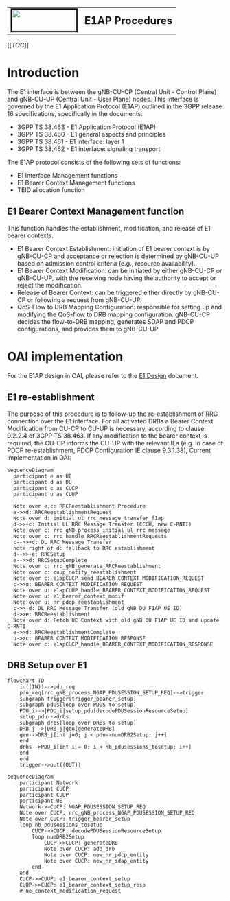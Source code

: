 <table style="border-collapse: collapse; border: none;">
  <tr style="border-collapse: collapse; border: none;">
    <td style="border-collapse: collapse; border: none;">
      <a href="http://www.openairinterface.org/">
         <img src="./images/oai_final_logo.png" alt="" border=3 height=50 width=150>
         </img>
      </a>
    </td>
    <td style="border-collapse: collapse; border: none; vertical-align: center;">
      <b><font size = "5">E1AP Procedures</font></b>
    </td>
  </tr>
</table>

[[_TOC_]]

# Introduction
The E1 interface is between the gNB-CU-CP (Central Unit - Control Plane) and gNB-CU-UP (Central Unit - User Plane) nodes. This interface is governed by the E1 Application Protocol (E1AP) outlined in the 3GPP release 16 specifications, specifically in the documents:
* 3GPP TS 38.463 - E1 Application Protocol (E1AP)
* 3GPP TS 38.460 - E1 general aspects and principles
* 3GPP TS 38.461 - E1 interface: layer 1 
* 3GPP TS 38.462 - E1 interface: signaling transport

The E1AP protocol consists of the following sets of functions:
* E1 Interface Management functions
* E1 Bearer Context Management functions
* TEID allocation function

## E1 Bearer Context Management function
This function handles the establishment, modification, and release of E1 bearer contexts.
* E1 Bearer Context Establishment: initiation of E1 bearer context is by gNB-CU-CP and acceptance or rejection is determined by gNB-CU-UP based on admission control criteria (e.g., resource availability).
* E1 Bearer Context Modification: can be initiated by either gNB-CU-CP or gNB-CU-UP, with the receiving node having the authority to accept or reject the modification.
* Release of Bearer Context: can be triggered either directly by gNB-CU-CP or following a request from gNB-CU-UP.
* QoS-Flow to DRB Mapping Configuration: responsible for setting up and modifying the QoS-flow to DRB mapping configuration. gNB-CU-CP decides the flow-to-DRB mapping, generates SDAP and PDCP configurations, and provides them to gNB-CU-UP.

# OAI implementation

For the E1AP design in OAI, please refer to the [E1 Design](./E1-design.md) document.

## E1 re-establishment

The purpose of this procedure is to follow-up the re-establishment of RRC connection over the E1 interface. For all activated DRBs a Bearer Context Modification from CU-CP to CU-UP is necessary, according to clause 9.2.2.4 of 3GPP TS 38.463. If any modification to the bearer context is required, the CU-CP informs the CU-UP with the relevant IEs (e.g. in case of PDCP re-establishment, PDCP Configuration IE clause 9.3.1.38), Current implementation in OAI:

```mermaid
sequenceDiagram
  participant e as UE
  participant d as DU
  participant c as CUCP
  participant u as CUUP

  Note over e,c: RRCReestablishment Procedure
  e->>d: RRCReestablishmentRequest
  Note over d: initial_ul_rrc_message_transfer_f1ap
  d->>+c: Initial UL RRC Message Transfer (CCCH, new C-RNTI)
  Note over c: rrc_gNB_process_initial_ul_rrc_message
  Note over c: rrc_handle_RRCReestablishmentRequests
  c-->>+d: DL RRC Message Transfer
  note right of d: fallback to RRC establishment
  d-->>-e: RRCSetup
  e-->>d: RRCSetupComplete
  Note over c: rrc_gNB_generate_RRCReestablishment
  Note over c: cuup_notify_reestablishment
  Note over c: e1apCUCP_send_BEARER_CONTEXT_MODIFICATION_REQUEST
  c->>u: BEARER CONTEXT MODIFICATION REQUEST
  Note over u: e1apCUUP_handle_BEARER_CONTEXT_MODIFICATION_REQUEST
  Note over u: e1_bearer_context_modif
  Note over u: nr_pdcp_reestablishment
  c->>-d: DL RRC Message Transfer (old gNB DU F1AP UE ID)
  d->>e: RRCReestablishment
  Note over d: Fetch UE Context with old gNB DU F1AP UE ID and update C-RNTI
  e->>d: RRCReestablishmentComplete
  u->>c: BEARER CONTEXT MODIFICATION RESPONSE
  Note over c: e1apCUCP_handle_BEARER_CONTEXT_MODIFICATION_RESPONSE
```

## DRB Setup over E1

```mermaid
flowchart TD
    in((IN))-->pdu_req
    pdu_req[rrc_gNB_process_NGAP_PDUSESSION_SETUP_REQ]-->trigger
    subgraph trigger[trigger_bearer_setup]
    subgraph pdus[loop over PDUS to setup]
    PDU_i-->|PDU_i|setup_pdu[decodePDUSessionResourceSetup]
    setup_pdu-->drbs
    subgraph drbs[loop over DRBs to setup]
    DRB_j-->|DRB_j|gen[generateDRB]
    gen-->DRB_j[int j=0; j < pdu->numDRB2Setup; j++]
    end
    drbs-->PDU_i[int i = 0; i < nb_pdusessions_tosetup; i++]
    end
    end
    trigger-->out((OUT))
```

```mermaid
sequenceDiagram
    participant Network
    participant CUCP
    participant CUUP
    participant UE
    Network->>CUCP: NGAP_PDUSESSION_SETUP_REQ
    Note over CUCP: rrc_gNB_process_NGAP_PDUSESSION_SETUP_REQ
    Note over CUCP: trigger_bearer_setup
    loop nb_pdusessions_tosetup
        CUCP->>CUCP: decodePDUSessionResourceSetup
        loop numDRB2Setup
            CUCP->>CUCP: generateDRB
            Note over CUCP: add_drb
            Note over CUCP: new_nr_pdcp_entity
            Note over CUCP: new_nr_sdap_entity
        end
    end
    CUCP->>CUUP: e1_bearer_context_setup
    CUUP->>CUCP: e1_bearer_context_setup_resp
    # ue_context_modification_request
```
